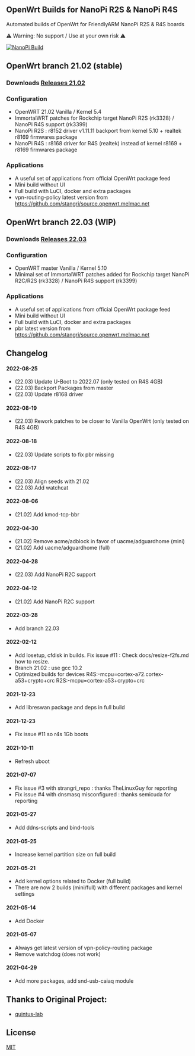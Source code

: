 ## OpenWrt Builds for NanoPi R2S & NanoPi R4S
Automated builds of OpenWrt for FriendlyARM NanoPi R2S & R4S boards

⚠ Warning: No support / Use at your own risk  ⚠ 

[![NanoPi Build](https://github.com/anaelorlinski/OpenWrt-NanoPi-R2S-R4S-Builds/actions/workflows/NanoPi-Build.yml/badge.svg)](https://github.com/anaelorlinski/OpenWrt-NanoPi-R2S-R4S-Builds/actions/workflows/NanoPi-Build.yml)


## OpenWrt branch 21.02 (stable)

### Downloads [Releases 21.02](https://github.com/anaelorlinski/OpenWrt-NanoPi-R2S-R4S-Builds/releases?q=21.02&expanded=true)

### Configuration
- OpenWRT 21.02 Vanilla / Kernel 5.4
- ImmortalWRT patches for Rockchip target NanoPi R2S (rk3328) / NanoPi R4S support (rk3399)
- NanoPi R2S : r8152 driver v1.11.11 backport from kernel 5.10 + realtek r8169 firmwares package
- NanoPi R4S : r8168 driver for R4S (realtek) instead of kernel r8169 + r8169 firmwares package

### Applications
- A useful set of applications from official OpenWrt package feed
- Mini build without UI
- Full build with LuCI, docker and extra packages
- vpn-routing-policy latest version from https://github.com/stangri/source.openwrt.melmac.net

## OpenWrt branch 22.03 (WIP)

### Downloads [Releases 22.03](https://github.com/anaelorlinski/OpenWrt-NanoPi-R2S-R4S-Builds/releases?q=m22.03&expanded=true)

### Configuration
- OpenWRT master Vanilla / Kernel 5.10
- Minimal set of ImmortalWRT patches added for Rockchip target NanoPi R2C/R2S (rk3328) / NanoPi R4S support (rk3399)

### Applications
- A useful set of applications from official OpenWrt package feed
- Mini build without UI
- Full build with LuCI, docker and extra packages
- pbr latest version from https://github.com/stangri/source.openwrt.melmac.net


## Changelog
#### 2022-08-25
- (22.03) Update U-Boot to 2022.07 (only tested on R4S 4GB)
- (22.03) Backport Packages from master
- (22.03) Update r8168 driver
#### 2022-08-19
- (22.03) Rework patches to be closer to Vanilla OpenWrt (only tested on R4S 4GB)
#### 2022-08-18
- (22.03) Update scripts to fix pbr missing
#### 2022-08-17
- (22.03) Align seeds with 21.02
- (22.03) Add watchcat
#### 2022-08-06
- (21.02) Add kmod-tcp-bbr
#### 2022-04-30
- (21.02) Remove acme/adblock in favor of uacme/adguardhome (mini)
- (21.02) Add uacme/adguardhome (full)
#### 2022-04-28
- (22.03) Add NanoPi R2C support
#### 2022-04-12
- (21.02) Add NanoPi R2C support
#### 2022-03-28
- Add branch 22.03
#### 2022-02-12
- Add losetup, cfdisk in builds. Fix issue #11 : Check docs/resize-f2fs.md how to resize.
- Branch 21.02 : use gcc 10.2
- Optimized builds for devices R4S:-mcpu=cortex-a72.cortex-a53+crypto+crc R2S:-mcpu=cortex-a53+crypto+crc
#### 2021-12-23
- Add libreswan package and deps in full build
#### 2021-12-23
- Fix issue #11 so r4s 1Gb boots
#### 2021-10-11
- Refresh uboot
#### 2021-07-07
- Fix issue #3 with strangri_repo : thanks TheLinuxGuy for reporting
- Fix issue #4 with dnsmasq misconfigured : thanks semicuda for reporting
#### 2021-05-27
- Add ddns-scripts and bind-tools
#### 2021-05-25
- Increase kernel partition size on full build
#### 2021-05-21
- Add kernel options related to Docker (full build)
- There are now 2 builds (mini/full) with different packages and kernel settings
#### 2021-05-14
- Add Docker
#### 2021-05-07
- Always get latest version of vpn-policy-routing package
- Remove watchdog (does not work) 
#### 2021-04-29
- Add more packages, add snd-usb-caiaq module

## Thanks to Original Project:
- [quintus-lab](https://github.com/quintus-lab/OpenWRT-Rockchip)

## License
[MIT](https://github.com/anaelorlinski/OpenWRT-Rockchip/blob/master/LICENSE)
